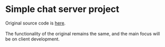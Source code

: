 # Simple chat server project
Original source code is [here](https://github.com/yorickdewid/Chat-Server).
<br></br>
The functionality of the original remains the same, and the main focus will be on client development.
